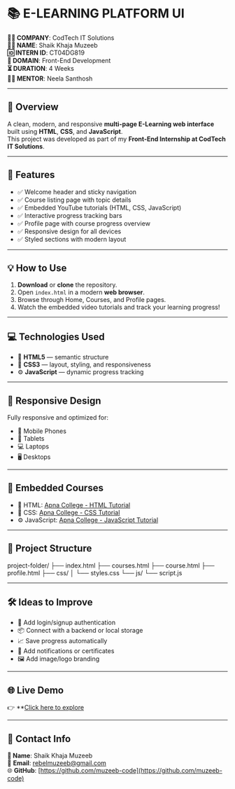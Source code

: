 # 📚 E-LEARNING PLATFORM UI

**🧑‍💻 COMPANY**: CodTech IT Solutions  
**🙋‍♂️ NAME**: Shaik Khaja Muzeeb  
**🆔 INTERN ID**: CT04DG819  
**📁 DOMAIN**: Front-End Development  
**⏳ DURATION**: 4 Weeks  
**🧑‍🏫 MENTOR**: Neela Santhosh  

---

## 📘 Overview

A clean, modern, and responsive **multi-page E-Learning web interface** built using **HTML**, **CSS**, and **JavaScript**.  
This project was developed as part of my **Front-End Internship at CodTech IT Solutions**.

---

## 🚀 Features

- ✅ Welcome header and sticky navigation  
- ✅ Course listing page with topic details  
- ✅ Embedded YouTube tutorials (HTML, CSS, JavaScript)  
- ✅ Interactive progress tracking bars  
- ✅ Profile page with course progress overview  
- ✅ Responsive design for all devices  
- ✅ Styled sections with modern layout

---

## 💡 How to Use

1. **Download** or **clone** the repository.  
2. Open `index.html` in a modern **web browser**.  
3. Browse through Home, Courses, and Profile pages.  
4. Watch the embedded video tutorials and track your learning progress!

---

## 💻 Technologies Used

- 🧱 **HTML5** — semantic structure  
- 🎨 **CSS3** — layout, styling, and responsiveness  
- ⚙️ **JavaScript** — dynamic progress tracking

---

## 📱 Responsive Design

Fully responsive and optimized for:
- 📱 Mobile Phones  
- 📲 Tablets  
- 💻 Laptops  
- 🖥️ Desktops

---

## 🎥 Embedded Courses

- 🧱 HTML: [Apna College - HTML Tutorial](https://youtu.be/HcOc7P5BMi4)  
- 🎨 CSS: [Apna College - CSS Tutorial](https://youtu.be/ESnrn1kAD4E)  
- ⚙️ JavaScript: [Apna College - JavaScript Tutorial](https://youtu.be/VlPiVmYuoqw)

---

## 📂 Project Structure

project-folder/ ├── index.html ├── courses.html ├── course.html ├── profile.html ├── css/ │   └── styles.css └── js/ └── script.js


---

## 🛠️ Ideas to Improve

- 🧠 Add login/signup authentication  
- 📦 Connect with a backend or local storage  
- 📈 Save progress automatically  
- 🔔 Add notifications or certificates  
- 🖼️ Add image/logo branding

---

## 🌐 Live Demo

👉 **[Click here to explore](https://your-username.github.io/ELEARNING-PLATFORM/)

---

## 📩 Contact Info

**👤 Name**: Shaik Khaja Muzeeb  
📧 **Email**: [rebelmuzeeb@gmail.com](mailto:rebelmuzeeb@gmail.com)  
🌐 **GitHub**: [https://github.com/muzeeb-code](https://github.com/muzeeb-code)
